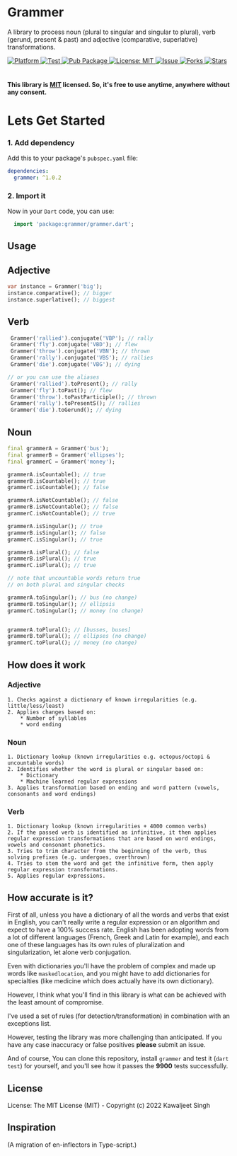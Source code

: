 # Grammer 
A library to process noun (plural to singular and singular to plural), verb (gerund, present & past) and adjective (comparative, superlative) transformations.
  
  <a href="https://flutter.io">  
    <img src="https://img.shields.io/badge/Platform-Flutter-yellow.svg"  
      alt="Platform" />  
  </a> 
  <a href="https://github.com/justkawal/grammer">  
    <img src="https://github.com/justkawal/grammer/workflows/Test/badge.svg"  
      alt="Test" />  
  </a> 
   <a href="https://pub.dev/packages/grammer">  
    <img src="https://img.shields.io/pub/v/grammer.svg"  
      alt="Pub Package" />  
  </a>
   <a href="https://opensource.org/licenses/MIT">  
    <img src="https://img.shields.io/badge/License-MIT-red.svg"  
      alt="License: MIT" />  
  </a>
   <a href="https://github.com/justkawal/grammer/issues">  
    <img src="https://img.shields.io/github/issues/justkawal/grammer"  
      alt="Issue" />  
  </a> 
   <a href="https://github.com/justkawal/grammer/network">  
    <img src="https://img.shields.io/github/forks/justkawal/grammer"  
      alt="Forks" />  
  </a> 
   <a href="https://github.com/justkawal/grammer/stargazers">  
    <img src="https://img.shields.io/github/stars/justkawal/grammer"  
      alt="Stars" />  
  </a>
  <br>
  <br>

#### This library is [MIT](https://github.com/justkawal/grammer/blob/main/LICENSE) licensed. So, it's free to use anytime, anywhere without any consent.

# Lets Get Started

### 1. Add dependency
Add this to your package's `pubspec.yaml` file:

```yaml
dependencies:
  grammer: ^1.0.2
```

### 2. Import it

Now in your `Dart` code, you can use: 

```dart
  import 'package:grammer/grammer.dart';
```

## Usage

## Adjective
```dart
var instance = Grammer('big');
instance.comparative(); // bigger
instance.superlative(); // biggest
``` 

## Verb
```dart
 Grammer('rallied').conjugate('VBP'); // rally
 Grammer('fly').conjugate('VBD'); // flew
 Grammer('throw').conjugate('VBN'); // thrown
 Grammer('rally').conjugate('VBS'); // rallies
 Grammer('die').conjugate('VBG'); // dying

// or you can use the aliases
 Grammer('rallied').toPresent(); // rally
 Grammer('fly').toPast(); // flew
 Grammer('throw').toPastParticiple(); // thrown
 Grammer('rally').toPresentS(); // rallies
 Grammer('die').toGerund(); // dying
``` 

## Noun
```dart
final grammerA = Grammer('bus');
final grammerB = Grammer('ellipses');
final grammerC = Grammer('money');

grammerA.isCountable(); // true
grammerB.isCountable(); // true
grammerC.isCountable(); // false

grammerA.isNotCountable(); // false
grammerB.isNotCountable(); // false
grammerC.isNotCountable(); // true

grammerA.isSingular(); // true
grammerB.isSingular(); // false
grammerC.isSingular(); // true

grammerA.isPlural(); // false
grammerB.isPlural(); // true
grammerC.isPlural(); // true

// note that uncountable words return true
// on both plural and singular checks

grammerA.toSingular(); // bus (no change)
grammerB.toSingular(); // ellipsis
grammerC.toSingular(); // money (no change)


grammerA.toPlural(); // [busses, buses]
grammerB.toPlural(); // ellipses (no change)
grammerC.toPlural(); // money (no change)

```

## How does it work

### Adjective
	1. Checks against a dictionary of known irregularities (e.g. little/less/least)
	2. Applies changes based on:
		* Number of syllables
		* word ending

### Noun
	1. Dictionary lookup (known irregularities e.g. octopus/octopi & uncountable words)
	2. Identifies whether the word is plural or singular based on:
		* Dictionary
		* Machine learned regular expressions 
	3. Applies transformation based on ending and word pattern (vowels, consonants and word endings)

### Verb
	1. Dictionary lookup (known irregularities + 4000 common verbs)
	2. If the passed verb is identified as infinitive, it then applies regular expression transformations that are based on word endings, vowels and consonant phonetics.
	3. Tries to trim character from the beginning of the verb, thus solving prefixes (e.g. undergoes, overthrown)
	4. Tries to stem the word and get the infinitive form, then apply regular expression transformations.
	5. Applies regular expressions.


## How accurate is it?

First of all, unless you have a dictionary of all the words and verbs that exist in English, you can't really write a regular expression or an algorithm and expect to have a 100% success rate. English has been adopting words from a lot of different languages (French, Greek and Latin for example), and each one of these languages has its own rules of pluralization and singularization, let alone verb conjugation.

Even with dictionaries you'll have the problem of complex and made up words like `maskedlocation`, and you might have to add dictionaries for specialties (like medicine which does actually have its own dictionary). 

However, I think what you'll find in this library is what can be achieved with the least amount of compromise.

I've used a set of rules (for detection/transformation) in combination with an exceptions list.

However, testing the library was more challenging than anticipated. If you have any case inaccuracy or false positives **please** submit an issue.

And of course, You can clone this repository, install `grammer` and test it (`dart test`) for yourself, and you'll see how it passes the **9900** tests successfully.


## License

License: The MIT License (MIT) - Copyright (c) 2022 Kawaljeet Singh

## Inspiration
(A migration of en-inflectors in Type-script.)
